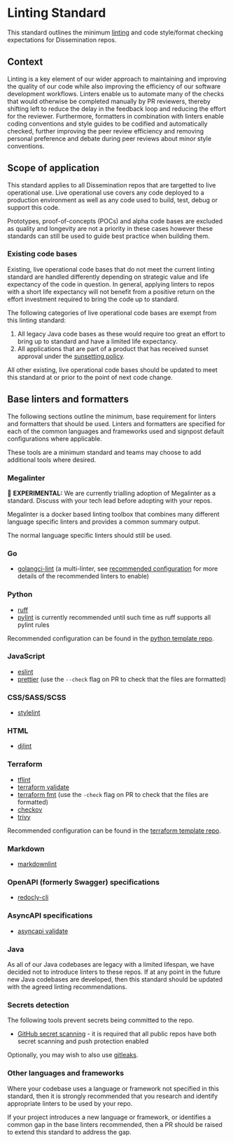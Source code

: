 # Linting Standard

This standard outlines the minimum [linting](https://en.wikipedia.org/wiki/Lint_(software)) and code style/format checking expectations for Dissemination repos.

## Context

Linting is a key element of our wider approach to maintaining and improving the quality of our code while also improving the efficiency of our software development workflows. Linters enable us to automate many of the checks that would otherwise be completed manually by PR reviewers, thereby shifting left to reduce the delay in the feedback loop and reducing the effort for the reviewer. Furthermore, formatters in combination with linters enable coding conventions and style guides to be codified and automatically checked, further improving the peer review efficiency and removing personal preference and debate during peer reviews about minor style conventions.

## Scope of application

This standard applies to all Dissemination repos that are targetted to live operational use. Live operational use covers any code deployed to a production environment as well as any code used to build, test, debug or support this code.

Prototypes, proof-of-concepts (POCs) and alpha code bases are excluded as quality and longevity are not a priority in these cases however these standards can still be used to guide best practice when building them.

### Existing code bases

Existing, live operational code bases that do not meet the current linting standard are handled differently depending on strategic value and life expectancy of the code in question. In general, applying linters to repos with a short life expectancy will not benefit from a positive return on the effort investment required to bring the code up to standard.

The following categories of live operational code bases are exempt from this linting standard:

1. All legacy Java code bases as these would require too great an effort to bring up to standard and have a limited life expectancy.
2. All applications that are part of a product that has received sunset approval under the [sunsetting policy](https://confluence.ons.gov.uk/x/UQMwDQ).

All other existing, live operational code bases should be updated to meet this standard at or prior to the point of next code change.

## Base linters and formatters

The following sections outline the minimum, base requirement for linters and formatters that should be used. Linters and formatters are specified for each of the common languages and frameworks used and signpost default configurations where applicable.

These tools are a minimum standard and teams may choose to add additional tools where desired.

### Megalinter

:test_tube: **EXPERIMENTAL:** We are currently trialling adoption of Megalinter as a standard. Discuss with your tech lead before adopting with your repos.

Megalinter is a docker based linting toolbox that combines many different language specific linters and provides a common summary output.

The normal language specific linters should still be used.

### Go

* [golangci-lint](https://golangci-lint.run/) (a multi-linter, see [recommended configuration](https://github.com/ONSdigital/dp-cli/blob/main/project_generation/content/templates/base-app/.golangci.yml.tmpl) for more details of the recommended linters to enable)

### Python

* [ruff](https://github.com/astral-sh/ruff)
* [pylint](https://github.com/pylint-dev/pylint) is currently recommended until such time as ruff supports all pylint rules

Recommended configuration can be found in the [python template repo](https://github.com/ONSdigital/ons-python-template).

### JavaScript

* [eslint](https://eslint.org/)
* [prettier](https://prettier.io/) (use the `--check` flag on PR to check that the files are formatted)

### CSS/SASS/SCSS

* [stylelint](https://stylelint.io/)

### HTML

* [djlint](https://www.djlint.com/)

### Terraform

* [tflint](https://github.com/terraform-linters/tflint)
* [terraform validate](https://developer.hashicorp.com/terraform/cli/commands/validate)
* [terraform fmt](https://developer.hashicorp.com/terraform/cli/commands/fmt) (use the `-check` flag on PR to check that the files are formatted)
* [checkov](https://www.checkov.io/)
* [trivy](https://github.com/aquasecurity/trivy)

Recommended configuration can be found in the [terraform template repo](https://github.com/ONSdigital/dis-aws-terraform-stack-template).

### Markdown

* [markdownlint](https://github.com/DavidAnson/markdownlint)

### OpenAPI (formerly Swagger) specifications

* [redocly-cli](https://github.com/Redocly/redocly-cli)

### AsyncAPI specifications

* [asyncapi validate](https://www.asyncapi.com/docs/tools/cli/usage#asyncapi-validate-spec-file)

### Java

As all of our Java codebases are legacy with a limited lifespan, we have decided not to introduce linters to these repos. If at any point in the future new Java codebases are developed, then this standard should be updated with the agreed linting recommendations.

### Secrets detection

The following tools prevent secrets being committed to the repo.

* [GitHub secret scanning](https://docs.github.com/en/code-security/secret-scanning/enabling-secret-scanning-features) - it is required that all public repos have both secret scanning and push protection enabled

Optionally, you may wish to also use [gitleaks](https://github.com/gitleaks/gitleaks).

### Other languages and frameworks

Where your codebase uses a language or framework not specified in this standard, then it is strongly recommended that you research and identify appropriate linters to be used by your repo.

If your project introduces a new language or framework, or identifies a common gap in the base linters recommended, then a PR should be raised to extend this standard to address the gap.
